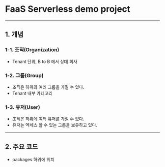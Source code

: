 # FaaS Serverless demo project
----------------
## 1. 개념
### 1-1. 조직(Organization)
- Tenant 단위, B to B 에서 상대 회사
### 1-2. 그룹(Group)
- 조직은 하위의 여러 그룹을 가질 수 있다.
- Tenant 내부 카테고리
### 1-3. 유저(User)
- 조직은 하위에 여러 유저를 가질 수 있다.
- 유저는 엑세스 할 수 있는 그룹을 보유하고 있다.
----------------
## 2. 주요 코드
- packages 하위에 위치



